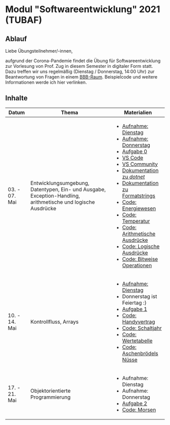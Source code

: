 # Modul "Softwareentwicklung" 2021 (TUBAF)
## Ablauf
Liebe Übungsteilnehmer/-innen,

aufgrund der Corona-Pandemie findet die Übung für Softwareentwicklung zur Vorlesung von Prof. Zug in diesem Semester in digitaler Form statt. Dazu treffen wir uns regelmäßig (Dienstag / Donnerstag, 14:00 Uhr) zur Beantwortung von Fragen in einem [BBB-Raum](https://teach.informatik.tu-freiberg.de/b/jon-ppa-fcu). Beispielcode und weitere Informationen werde ich hier verlinken.

## Inhalte
Datum | Thema | Materialien
--- | --- | ---
| 03. - 07. Mai | Entwicklungsumgebung, Datentypen, Ein- und Ausgabe, Exception-Handling, arithmetische und logische Ausdrücke | <ul><li>[Aufnahme: Dienstag](https://teach.informatik.tu-freiberg.de/playback/presentation/2.0/playback.html?meetingId=2f3e57c96cbddbd0adf88b88c2380c46cceb2d7a-1620129465610)</li><li>[Aufnahme: Donnerstag](https://teach.informatik.tu-freiberg.de/playback/presentation/2.0/playback.html?meetingId=2f3e57c96cbddbd0adf88b88c2380c46cceb2d7a-1620302415697)</li><li>[Aufgabe 0](https://github.com/ComputerScienceLecturesTUBAF/SoftwareentwicklungSoSe2021_Aufgabe_00)</li><li>[VS Code](https://code.visualstudio.com/)</li><li>[VS Community](https://visualstudio.microsoft.com/de/vs/community/)</li><li>[Dokumentation zu *dotnet*](https://docs.microsoft.com/en-us/dotnet/core/tools/)</li><li>[Dokumentation zu Formatstrings](https://docs.microsoft.com/en-us/dotnet/standard/base-types/standard-numeric-format-strings)</li><li>[Code: Energiewesen](https://github.com/JayTee42/tubaf-swe-2021/tree/main/00%20-%20Entwicklungsumgebung%2C%20Datentypen%2C%20Ein-%20und%20Ausgabe/alien)</li><li>[Code: Temperatur](https://github.com/JayTee42/tubaf-swe-2021/tree/main/00%20-%20Entwicklungsumgebung%2C%20Datentypen%2C%20Ein-%20und%20Ausgabe/temperature)</li><li>[Code: Arithmetische Ausdrücke](https://github.com/JayTee42/tubaf-swe-2021/tree/main/00%20-%20Entwicklungsumgebung%2C%20Datentypen%2C%20Ein-%20und%20Ausgabe/artihmetic)</li><li>[Code: Logische Ausdrücke](https://github.com/JayTee42/tubaf-swe-2021/tree/main/00%20-%20Entwicklungsumgebung%2C%20Datentypen%2C%20Ein-%20und%20Ausgabe/bool)</li><li>[Code: Bitweise Operationen](https://github.com/JayTee42/tubaf-swe-2021/tree/main/00%20-%20Entwicklungsumgebung%2C%20Datentypen%2C%20Ein-%20und%20Ausgabe/bitwise)</li></ul>
| 10. - 14. Mai | Kontrollfluss, Arrays | <ul><li>[Aufnahme: Dienstag](https://teach.informatik.tu-freiberg.de/playback/presentation/2.0/playback.html?meetingId=2f3e57c96cbddbd0adf88b88c2380c46cceb2d7a-1620734232116)</li><li>Donnerstag ist Feiertag :)</li><li>[Aufgabe 1](https://github.com/ComputerScienceLecturesTUBAF/SoftwareentwicklungSoSe2021_Aufgabe_01)</li><li>[Code: Handyvertrag](https://github.com/JayTee42/tubaf-swe-2021/tree/main/01%20-%20Kontrollfluss%2C%20Arrays/contract)</li><li>[Code: Schaltjahr](https://github.com/JayTee42/tubaf-swe-2021/tree/main/01%20-%20Kontrollfluss%2C%20Arrays/leapyear)</li><li>[Code: Wertetabelle](https://github.com/JayTee42/tubaf-swe-2021/tree/main/01%20-%20Kontrollfluss%2C%20Arrays/table)</li><li>[Code: Aschenbrödels Nüsse](https://github.com/JayTee42/tubaf-swe-2021/tree/main/01%20-%20Kontrollfluss%2C%20Arrays/cinderella)</li></ul>
| 17. - 21. Mai | Objektorientierte Programmierung | <ul><li>Aufnahme: Dienstag</li><li>Aufnahme: Donnerstag</li><li>[Aufgabe 2](https://github.com/ComputerScienceLecturesTUBAF/SoftwareentwicklungSoSe2021_Aufgabe_02)</li><li>[Code: Morsen](https://github.com/JayTee42/tubaf-swe-2021/tree/main/02%20-%20Objektorientierte%20Programmierung/morse)</li></ul>
